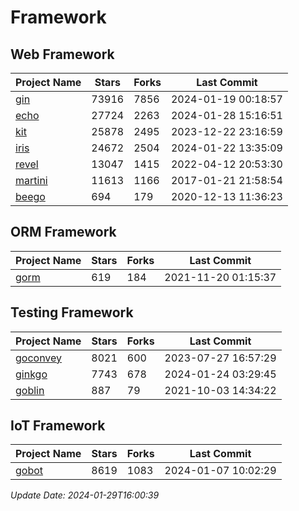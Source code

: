 # Framework

## Web Framework
| Project Name | Stars | Forks | Last Commit |
| ------------ | ----- | ----- | ----------- |
| [gin](https://github.com/gin-gonic/gin) | 73916 | 7856 | 2024-01-19 00:18:57 |
| [echo](https://github.com/labstack/echo) | 27724 | 2263 | 2024-01-28 15:16:51 |
| [kit](https://github.com/go-kit/kit) | 25878 | 2495 | 2023-12-22 23:16:59 |
| [iris](https://github.com/kataras/iris) | 24672 | 2504 | 2024-01-22 13:35:09 |
| [revel](https://github.com/revel/revel) | 13047 | 1415 | 2022-04-12 20:53:30 |
| [martini](https://github.com/go-martini/martini) | 11613 | 1166 | 2017-01-21 21:58:54 |
| [beego](https://github.com/astaxie/beego) | 694 | 179 | 2020-12-13 11:36:23 |

## ORM Framework
| Project Name | Stars | Forks | Last Commit |
| ------------ | ----- | ----- | ----------- |
| [gorm](https://github.com/jinzhu/gorm) | 619 | 184 | 2021-11-20 01:15:37 |

## Testing Framework
| Project Name | Stars | Forks | Last Commit |
| ------------ | ----- | ----- | ----------- |
| [goconvey](https://github.com/smartystreets/goconvey) | 8021 | 600 | 2023-07-27 16:57:29 |
| [ginkgo](https://github.com/onsi/ginkgo) | 7743 | 678 | 2024-01-24 03:29:45 |
| [goblin](https://github.com/franela/goblin) | 887 | 79 | 2021-10-03 14:34:22 |

## IoT Framework
| Project Name | Stars | Forks | Last Commit |
| ------------ | ----- | ----- | ----------- |
| [gobot](https://github.com/hybridgroup/gobot) | 8619 | 1083 | 2024-01-07 10:02:29 |

*Update Date: 2024-01-29T16:00:39*